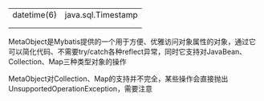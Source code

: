 





|             |                    |
| ----------- | ------------------ |
| datetime(6) | java.sql.Timestamp |
|             |                    |
|             |                    |





MetaObject是Mybatis提供的一个用于方便、优雅访问对象属性的对象，通过它可以简化代码、不需要try/catch各种reflect异常，同时它支持对JavaBean、Collection、Map三种类型对象的操作

MetaObject对Collection、Map的支持并不完全，某些操作会直接抛出UnsupportedOperationException，需要注意











